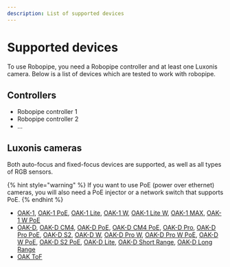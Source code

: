 ```yaml
---
description: List of supported devices
---
```


# Supported devices

To use Robopipe, you need a Robopipe controller and at least one Luxonis camera. Below is a list of devices which are tested to work with robopipe.

## Controllers

* Robopipe controller 1
* Robopipe controller 2
* ...

## Luxonis cameras

Both auto-focus and fixed-focus devices are supported, as well as all types of RGB sensors.

{% hint style="warning" %}
If you want to use PoE (power over ethernet) cameras, you will also need a PoE injector or a network switch that supports PoE.
{% endhint %}

* [OAK-1](https://shop.luxonis.com/products/oak-1), [OAK-1 PoE](https://shop.luxonis.com/products/oak-1-poe), [OAK-1 Lite](https://shop.luxonis.com/products/oak-1-lite), [OAK-1 W](https://shop.luxonis.com/products/oak-1-w), [OAK-1 Lite W](https://shop.luxonis.com/products/oak-1-lite-w), [OAK-1 MAX](https://shop.luxonis.com/products/oak-1-max), [OAK-1 W PoE](https://shop.luxonis.com/products/oak-1-w-poe)
* [OAK-D](https://shop.luxonis.com/products/oak-d), [OAK-D CM4](https://shop.luxonis.com/products/oak-d-cm4), [OAK-D PoE](https://shop.luxonis.com/products/oak-d-poe), [OAK-D CM4 PoE](https://shop.luxonis.com/products/oak-d-cm4-poe), [OAK-D Pro](https://shop.luxonis.com/products/oak-d-pro), [OAK-D Pro PoE](https://shop.luxonis.com/products/oak-d-pro-poe), [OAK-D S2](https://shop.luxonis.com/products/oak-d-s2), [OAK-D W](https://shop.luxonis.com/products/oak-d-w), [OAK-D Pro W](https://shop.luxonis.com/products/oak-d-pro-w), [OAK-D Pro W PoE](https://shop.luxonis.com/products/oak-d-pro-w-poe), [OAK-D W PoE](https://shop.luxonis.com/products/oak-d-w-poe), [OAK-D S2 PoE](https://shop.luxonis.com/products/oak-d-s2-poe), [OAK-D Lite](https://shop.luxonis.com/products/oak-d-lite-1), [OAK-D Short Range](https://shop.luxonis.com/products/oak-d-sr), [OAK-D Long Range](https://shop.luxonis.com/products/oak-d-lr)
* [OAK ToF](https://shop.luxonis.com/products/oak-d-sr-poe)
